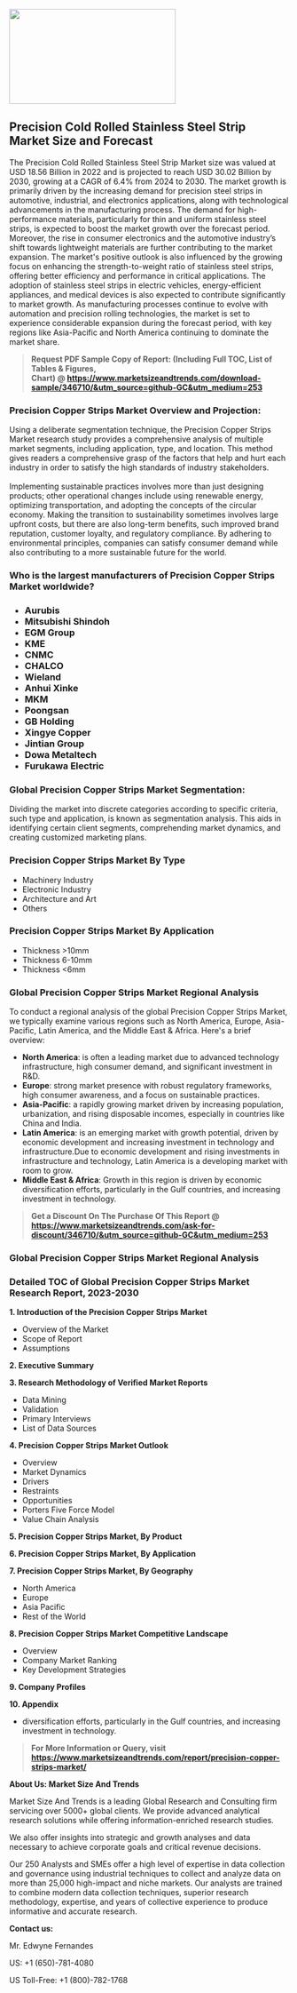<p><img class="alignnone size-medium wp-image-20088" src="https://ffe5etoiles.com/wp-content/uploads/2024/12/MST1-300x171.png" alt="" width="300" height="171" /></p><h2>Precision Cold Rolled Stainless Steel Strip Market Size and Forecast</h2><p>The Precision Cold Rolled Stainless Steel Strip Market size was valued at USD 18.56 Billion in 2022 and is projected to reach USD 30.02 Billion by 2030, growing at a CAGR of 6.4% from 2024 to 2030. The market growth is primarily driven by the increasing demand for precision steel strips in automotive, industrial, and electronics applications, along with technological advancements in the manufacturing process. The demand for high-performance materials, particularly for thin and uniform stainless steel strips, is expected to boost the market growth over the forecast period. Moreover, the rise in consumer electronics and the automotive industry’s shift towards lightweight materials are further contributing to the market expansion. The market's positive outlook is also influenced by the growing focus on enhancing the strength-to-weight ratio of stainless steel strips, offering better efficiency and performance in critical applications. The adoption of stainless steel strips in electric vehicles, energy-efficient appliances, and medical devices is also expected to contribute significantly to market growth. As manufacturing processes continue to evolve with automation and precision rolling technologies, the market is set to experience considerable expansion during the forecast period, with key regions like Asia-Pacific and North America continuing to dominate the market share.</p></p><blockquote id="" class=""><strong>Request PDF Sample Copy of Report: (Including Full TOC, List of Tables &amp; Figures, Chart)&nbsp;@&nbsp;<strong><a href="https://www.marketsizeandtrends.com/download-sample/346710/&utm_source=github-GC&utm_medium=253" target="_blank">https://www.marketsizeandtrends.com/download-sample/346710/&utm_source=github-GC&utm_medium=253</a></strong></strong></blockquote><h3 id="" class="">Precision Copper Strips Market&nbsp;Overview and Projection:</h3><p id="" class="">Using a deliberate segmentation technique, the Precision Copper Strips Market research study provides a comprehensive analysis of multiple market segments, including application, type, and location. This method gives readers a comprehensive grasp of the factors that help and hurt each industry in order to satisfy the high standards of industry stakeholders. <br /> <br />Implementing sustainable practices involves more than just designing products; other operational changes include using renewable energy, optimizing transportation, and adopting the concepts of the circular economy. Making the transition to sustainability sometimes involves large upfront costs, but there are also long-term benefits, such improved brand reputation, customer loyalty, and regulatory compliance. By adhering to environmental principles, companies can satisfy consumer demand while also contributing to a more sustainable future for the world.</p><h3 id="" class="">Who is the largest manufacturers of&nbsp;Precision Copper Strips Market worldwide?</h3><h3 class=""><p><ul><li>Aurubis </li><li> Mitsubishi Shindoh </li><li> EGM Group </li><li> KME </li><li> CNMC </li><li> CHALCO </li><li> Wieland </li><li> Anhui Xinke </li><li> MKM </li><li> Poongsan </li><li> GB Holding </li><li> Xingye Copper </li><li> Jintian Group </li><li> Dowa Metaltech </li><li> Furukawa Electric</li></ul></p></h3><h3 id="" class="">Global&nbsp;Precision Copper Strips Market Segmentation:</h3><p id="" class="">Dividing the market into discrete categories according to specific criteria, such type and application, is known as segmentation analysis. This aids in identifying certain client segments, comprehending market dynamics, and creating customized marketing plans.</p><h3 id="" class="">Precision Copper Strips Market&nbsp;By Type</h3><p><p><ul><li>Machinery Industry</li><li> Electronic Industry</li><li> Architecture and Art</li><li> Others</p></li></ul></p></p><h3 id="" class="">Precision Copper Strips Market&nbsp;By Application</h3><p class=""><p><ul><li>Thickness >10mm</li><li> Thickness 6-10mm</li><li> Thickness <6mm</li></ul></p></p><h3 id="" class="">Global Precision Copper Strips Market Regional Analysis</h3><p id="" class="">To conduct a regional analysis of the global Precision Copper Strips Market, we typically examine various regions such as North America, Europe, Asia-Pacific, Latin America, and the Middle East &amp; Africa. Here's a brief overview:</p><ul><li><strong>North America</strong>: is often a leading market due to advanced technology infrastructure, high consumer demand, and significant investment in R&amp;D.</li><li><strong>Europe</strong>: strong market presence with robust regulatory frameworks, high consumer awareness, and a focus on sustainable practices.</li><li><strong>Asia-Pacific</strong>: a rapidly growing market driven by increasing population, urbanization, and rising disposable incomes, especially in countries like China and India.</li><li><strong>Latin America</strong>: is an emerging market with growth potential, driven by economic development and increasing investment in technology and infrastructure.Due to economic development and rising investments in infrastructure and technology, Latin America is a developing market with room to grow.</li><li><strong>Middle East &amp; Africa</strong>: Growth in this region is driven by economic diversification efforts, particularly in the Gulf countries, and increasing investment in technology.</li></ul><blockquote id="" class=""><strong>Get a Discount On The Purchase Of This Report @ <strong><a href="https://www.marketsizeandtrends.com/ask-for-discount/346710/&utm_source=github-GC&utm_medium=253" target="_blank">https://www.marketsizeandtrends.com/ask-for-discount/346710/&utm_source=github-GC&utm_medium=253</a></strong></strong></blockquote><h3 id="" class="">Global Precision Copper Strips Market Regional Analysis</h3><h3 id="" class="">Detailed TOC of Global Precision Copper Strips Market Research Report, 2023-2030</h3><p id="" class=""><strong>1. Introduction of the Precision Copper Strips Market</strong></p><ul><li>Overview of the Market</li><li>Scope of Report</li><li>Assumptions</li></ul><p id="" class=""><strong>2. Executive Summary</strong></p><p id="" class=""><strong>3. Research Methodology of Verified Market Reports</strong></p><ul><li>Data Mining</li><li>Validation</li><li>Primary Interviews</li><li>List of Data Sources</li></ul><p id="" class=""><strong>4. Precision Copper Strips Market Outlook</strong></p><ul><li>Overview</li><li>Market Dynamics</li><li>Drivers</li><li>Restraints</li><li>Opportunities</li><li>Porters Five Force Model</li><li>Value Chain Analysis</li></ul><p id="" class=""><strong>5. Precision Copper Strips Market, By Product</strong></p><p id="" class=""><strong>6. Precision Copper Strips Market, By Application</strong></p><p id="" class=""><strong>7. Precision Copper Strips Market, By Geography</strong></p><ul><li>North America</li><li>Europe</li><li>Asia Pacific</li><li>Rest of the World</li></ul><p id="" class=""><strong>8. Precision Copper Strips Market Competitive Landscape</strong></p><ul><li>Overview</li><li>Company Market Ranking</li><li>Key Development Strategies</li></ul><p id="" class=""><strong>9. Company Profiles</strong></p><p id="" class=""><strong>10. Appendix</strong></p><ul><li>diversification efforts, particularly in the Gulf countries, and increasing investment in technology.</li></ul><blockquote id="" class=""><strong>For More Information or Query, visit <strong><strong><a href="https://www.marketsizeandtrends.com/report/precision-copper-strips-market/" target="_blank">https://www.marketsizeandtrends.com/report/precision-copper-strips-market/</a></strong></strong></strong></blockquote><p id="" class=""><strong>About Us: Market Size And Trends</strong></p><p id="" class="">Market Size And Trends is a leading Global Research and Consulting firm servicing over 5000+ global clients. We provide advanced analytical research solutions while offering information-enriched research studies.</p><p id="" class="">We also offer insights into strategic and growth analyses and data necessary to achieve corporate goals and critical revenue decisions.</p><p id="" class="">Our 250 Analysts and SMEs offer a high level of expertise in data collection and governance using industrial techniques to collect and analyze data on more than 25,000 high-impact and niche markets. Our analysts are trained to combine modern data collection techniques, superior research methodology, expertise, and years of collective experience to produce informative and accurate research.</p><p id="" class=""><strong>Contact us:</strong></p><p id="" class="">Mr. Edwyne Fernandes</p><p id="" class="">US: +1 (650)-781-4080</p><p id="" class="">US Toll-Free: +1 (800)-782-1768</p>
